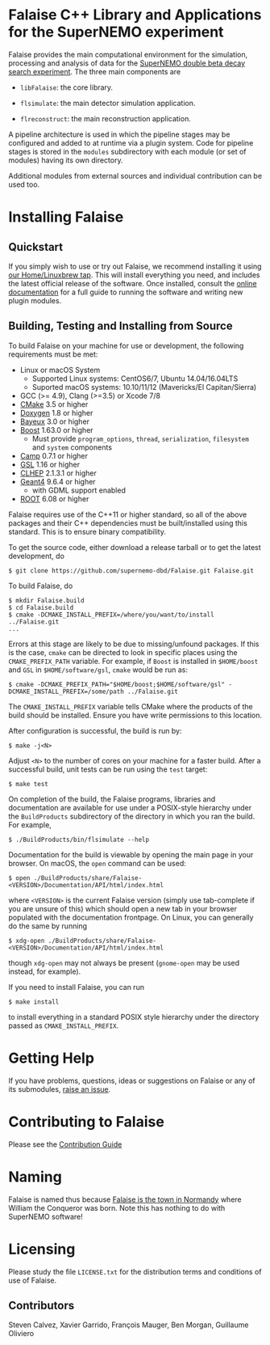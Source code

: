 # Falaise C++ Library and Applications for the SuperNEMO experiment

Falaise provides the main computational environment for the simulation,
processing and analysis of data for the [SuperNEMO double beta decay search
experiment](http://nemo.in2p3.fr). The three main components are

- `libFalaise`: the core library.

- `flsimulate`: the main detector simulation application.

- `flreconstruct`: the main reconstruction application.

A pipeline architecture is used in which the pipeline stages
may be configured and added to at runtime via a plugin system.
Code for pipeline stages is stored in the ``modules`` subdirectory
with each module (or set of modules) having its own directory.

Additional modules from external sources and individual contribution
can be used too.

# Installing Falaise
## Quickstart
If you simply wish to use or try out Falaise, we recommend installing it
using [our Home/Linuxbrew tap](https://github.com/SuperNEMO-dbd/homebrew-cadfael).
This will install everything you need, and includes the latest official
release of the software. Once installed, consult the [online documentation](https://supernemo-dbd.github.io/Falaise)
for a full guide to running the software and writing new plugin modules.

## Building, Testing and Installing from Source
To build Falaise on your machine for use or development, the following requirements
must be met:

- Linux or macOS System
  - Supported Linux systems: CentOS6/7, Ubuntu 14.04/16.04LTS
  - Suported macOS systems: 10.10/11/12 (Mavericks/El Capitan/Sierra)
- GCC (>= 4.9), Clang (>=3.5) or Xcode 7/8
- [CMake](https://cmake.org) 3.5 or higher
- [Doxygen](http://www.doxygen.org) 1.8 or higher
- [Bayeux](https://github.com/SuperNEMO-DBD/Bayeux) 3.0 or higher
- [Boost](https:/boost.org) 1.63.0 or higher
  - Must provide `program_options`, `thread`, `serialization`, `filesystem` and `system` components
- [Camp](https://github.com/tegesoft/camp) 0.7.1 or higher
- [GSL](http://www.gnu.org/s/gsl) 1.16 or higher
- [CLHEP](http://proj-clhep.web.cern.ch) 2.1.3.1 or higher
- [Geant4](http://geant4.cern.ch) 9.6.4 or higher
   - with GDML support enabled
- [ROOT](http://root.cern.ch) 6.08 or higher

Falaise requires use of the C++11 or higher standard, so all of the above packages
and their C++ dependencies must be built/installed using this standard. This is
to ensure binary compatibility.

To get the source code, either download a release tarball or to get the latest development,
do

```
$ git clone https://github.com/supernemo-dbd/Falaise.git Falaise.git
```

To build Falaise, do

```
$ mkdir Falaise.build
$ cd Falaise.build
$ cmake -DCMAKE_INSTALL_PREFIX=/where/you/want/to/install ../Falaise.git
...
```

Errors at this stage are likely to be due to missing/unfound packages. If this is the
case, `cmake` can be directed to look in specific places using the `CMAKE_PREFIX_PATH`
variable. For example, if `Boost` is installed in `$HOME/boost` and `GSL` in `$HOME/software/gsl`,
`cmake` would be run as:

```
$ cmake -DCMAKE_PREFIX_PATH="$HOME/boost;$HOME/software/gsl" -DCMAKE_INSTALL_PREFIX=/some/path ../Falaise.git
```

The `CMAKE_INSTALL_PREFIX` variable tells CMake where the products of the build
should be installed. Ensure you have write permissions to this location.

After configuration is successful, the build is run by:

```
$ make -j<N>
```

Adjust `<N>` to the number of cores on your machine for a faster build. After a
successful build, unit tests can be run using the `test` target:

```
$ make test
```

On completion of the build, the Falaise programs, libraries and documentation are available
for use under a POSIX-style hierarchy under the `BuildProducts` subdirectory of
the directory in which you ran the build. For example,

```
$ ./BuildProducts/bin/flsimulate --help
```

Documentation for the build is viewable by opening the main page in your browser.
On macOS, the `open` command can be used:

```
$ open ./BuildProducts/share/Falaise-<VERSION>/Documentation/API/html/index.html
```

where ``<VERSION>`` is the current Falaise version (simply use tab-complete
if you are unsure of this)
which should open a new tab in your browser populated with the documentation
frontpage. On Linux, you can generally do the same by running

```
$ xdg-open ./BuildProducts/share/Falaise-<VERSION>/Documentation/API/html/index.html
```

though ``xdg-open`` may not always be present (``gnome-open`` may be used
instead, for example).

If you need to install Falaise, you can run

```
$ make install
```

to install everything in a standard POSIX style hierarchy under the directory
passed as ``CMAKE_INSTALL_PREFIX``.


# Getting Help

If you have problems, questions, ideas or suggestions on Falaise or
any of its submodules, [raise an issue](https://supernemo-dbd.github.io/Falaise/issues).

# Contributing to Falaise

Please see the [Contribution Guide](CONTRIBUTING.md)


# Naming
Falaise is named thus because [Falaise is the town in Normandy](http://en.wikipedia.org/wiki/Falaise,_Calvados) where William
the Conqueror was born. Note this has nothing to do with SuperNEMO software!

# Licensing
Please study the file ``LICENSE.txt`` for the distribution terms and
conditions of use of Falaise.



## Contributors

Steven Calvez, Xavier Garrido, François Mauger, Ben Morgan, Guillaume Oliviero
